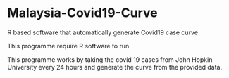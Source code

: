 # Malaysia-Covid19-Curve
R based software that automatically generate Covid19 case curve

This programme require R software to run.

This programme works by taking the covid 19 cases from John Hopkin University every 24 hours and generate the curve from the provided data.
